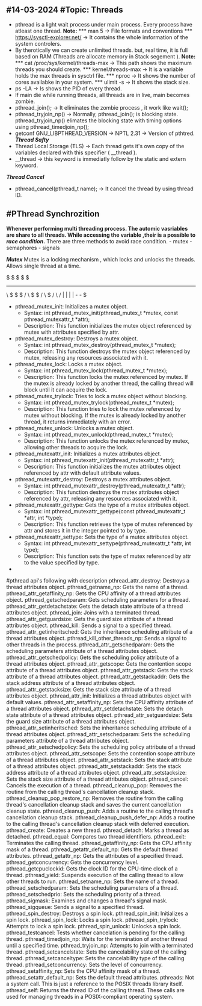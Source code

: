 #14-03-2024
#Topic: Threads
-----------------

* pthread is a light wait process under main process. Every process have atleast one thread.
**Note:** 
*** man 5 <API>  -> File formats and conventions
*** https://sysctl-explorer.net/  -> It contains the whole imformation of the system controlers.
* By therotically we can create unlimited threads. but, real time, it is full based on RAM (Threads are allocate memory in Stack segement ).
**Note:**
*** cat /proc/sys/kernel/threads-max   -> This path shows the maximum threads you should create.
*** kernel.threads-max -> It is a variable holds the max threads in sysctrl file.
*** nproc  -> It shows the number of cores availabke in your system.
*** ulimit -s  -> It shows the stack size.
* ps -LA -> Is shows the PID of every thread.
* If main die while running threads, all threads are in live, main becomes zombie.
* pthread_join(); -> It eliminates the zombie process , it work like wait();
* pthread_tryjoin_np()  -> Normally,  pthread_join(); is blocking state. pthread_tryjoin_np() elimates the blocking state with timing options using pthread_timedjoin_np();
* getconf GNU_LIBPTHREAD_VERSION -> NPTL 2.31 -> Version of pthtred.
***Thread Safty***
* Thread Local Storage (TLS) -> Each thread gets it's own copy of the variables declared with this specifier  ( __thread ).
* __thread -> this keyword is immediatly follow by the static and extern keyword.

***Thread Cancel***
* pthread_cancel(pthread_t name);  -> It cancel the thread by using thread ID.
 
#PThread Synchrozition
---
**Whenever performing multi threading process. The automic vasriables are share to all threads. While accessing the variable ,their is a possible to ***race condition***.**
There are three methods to avoid race condition.
	- mutex
	- semaphores
	- signals

***Mutex***
Mutex is a locking mechanism , which locks and unlocks the threads. Allows single thread at a time.

 $ $ $ $ $
___________
\  $ $ $  /
 \  $ $  /
  \  $  /
   \   /
    | |
    | |
    - -
     $

* pthread_mutex_init: Initializes a mutex object.
	* Syntax: int pthread_mutex_init(pthread_mutex_t *mutex, const pthread_mutexattr_t *attr);
	* Description: This function initializes the mutex object referenced by mutex with attributes specified by attr.
* pthread_mutex_destroy: Destroys a mutex object.
	* Syntax: int pthread_mutex_destroy(pthread_mutex_t *mutex);
	* Description: This function destroys the mutex object referenced by mutex, releasing any resources associated with it.
* pthread_mutex_lock: Locks a mutex object.
	* Syntax: int pthread_mutex_lock(pthread_mutex_t *mutex);
	* Description: This function locks the mutex referenced by mutex. If the mutex is already locked by another thread, the calling thread will block until it can acquire the lock.
* pthread_mutex_trylock: Tries to lock a mutex object without blocking.
	* Syntax: int pthread_mutex_trylock(pthread_mutex_t *mutex);
	* Description: This function tries to lock the mutex referenced by mutex without blocking. If the mutex is already locked by another thread, it returns immediately with an error.
* pthread_mutex_unlock: Unlocks a mutex object.
	* Syntax: int pthread_mutex_unlock(pthread_mutex_t *mutex);
	* Description: This function unlocks the mutex referenced by mutex, allowing other threads to acquire the lock.
* pthread_mutexattr_init: Initializes a mutex attributes object.
	* Syntax: int pthread_mutexattr_init(pthread_mutexattr_t *attr);
	* Description: This function initializes the mutex attributes object referenced by attr with default attribute values.
* pthread_mutexattr_destroy: Destroys a mutex attributes object.
	* Syntax: int pthread_mutexattr_destroy(pthread_mutexattr_t *attr);
	* Description: This function destroys the mutex attributes object referenced by attr, releasing any resources associated with it.
* pthread_mutexattr_gettype: Gets the type of a mutex attributes object.
	* Syntax: int pthread_mutexattr_gettype(const pthread_mutexattr_t *attr, int *type);
	* Description: This function retrieves the type of mutex referenced by attr and stores it in the integer pointed to by type.
* pthread_mutexattr_settype: Sets the type of a mutex attributes object.
	* Syntax: int pthread_mutexattr_settype(pthread_mutexattr_t *attr, int type);
	* Description: This function sets the type of mutex referenced by attr to the value specified by type.
* 

#pthread api's following with description
pthread_attr_destroy: Destroys a thread attributes object.
pthread_getname_np: Gets the name of a thread.
pthread_attr_getaffinity_np: Gets the CPU affinity of a thread attributes object.
pthread_getschedparam: Gets scheduling parameters for a thread.
pthread_attr_getdetachstate: Gets the detach state attribute of a thread attributes object.
pthread_join: Joins with a terminated thread.
pthread_attr_getguardsize: Gets the guard size attribute of a thread attributes object.
pthread_kill: Sends a signal to a specified thread.
pthread_attr_getinheritsched: Gets the inheritance scheduling attribute of a thread attributes object.
pthread_kill_other_threads_np: Sends a signal to other threads in the process.
pthread_attr_getschedparam: Gets the scheduling parameters attribute of a thread attributes object.
pthread_attr_getschedpolicy: Gets the scheduling policy attribute of a thread attributes object.
pthread_attr_getscope: Gets the contention scope attribute of a thread attributes object.
pthread_attr_getstack: Gets the stack attribute of a thread attributes object.
pthread_attr_getstackaddr: Gets the stack address attribute of a thread attributes object.
pthread_attr_getstacksize: Gets the stack size attribute of a thread attributes object.
pthread_attr_init: Initializes a thread attributes object with default values.
pthread_attr_setaffinity_np: Sets the CPU affinity attribute of a thread attributes object.
pthread_attr_setdetachstate: Sets the detach state attribute of a thread attributes object.
pthread_attr_setguardsize: Sets the guard size attribute of a thread attributes object.
pthread_attr_setinheritsched: Sets the inheritance scheduling attribute of a thread attributes object.
pthread_attr_setschedparam: Sets the scheduling parameters attribute of a thread attributes object.
pthread_attr_setschedpolicy: Sets the scheduling policy attribute of a thread attributes object.
pthread_attr_setscope: Sets the contention scope attribute of a thread attributes object.
pthread_attr_setstack: Sets the stack attribute of a thread attributes object.
pthread_attr_setstackaddr: Sets the stack address attribute of a thread attributes object.
pthread_attr_setstacksize: Sets the stack size attribute of a thread attributes object.
pthread_cancel: Cancels the execution of a thread.
pthread_cleanup_pop: Removes the routine from the calling thread's cancellation cleanup stack.
pthread_cleanup_pop_restore_np: Removes the routine from the calling thread's cancellation cleanup stack and saves the current cancellation cleanup state.
pthread_cleanup_push: Adds a routine to the calling thread's cancellation cleanup stack.
pthread_cleanup_push_defer_np: Adds a routine to the calling thread's cancellation cleanup stack with deferred execution.
pthread_create: Creates a new thread.
pthread_detach: Marks a thread as detached.
pthread_equal: Compares two thread identifiers.
pthread_exit: Terminates the calling thread.
pthread_getaffinity_np: Gets the CPU affinity mask of a thread.
pthread_getattr_default_np: Gets the default thread attributes.
pthread_getattr_np: Gets the attributes of a specified thread.
pthread_getconcurrency: Gets the concurrency level.
pthread_getcpuclockid: Gets the clock ID for the CPU-time clock of a thread.
pthread_yield: Suspends execution of the calling thread to allow other threads to run.
pthread_setname_np: Sets the name of a thread.
pthread_setschedparam: Sets the scheduling parameters of a thread.
pthread_setschedprio: Sets the scheduling priority of a thread.
pthread_sigmask: Examines and changes a thread's signal mask.
pthread_sigqueue: Sends a signal to a specified thread.
pthread_spin_destroy: Destroys a spin lock.
pthread_spin_init: Initializes a spin lock.
pthread_spin_lock: Locks a spin lock.
pthread_spin_trylock: Attempts to lock a spin lock.
pthread_spin_unlock: Unlocks a spin lock.
pthread_testcancel: Tests whether cancelation is pending for the calling thread.
pthread_timedjoin_np: Waits for the termination of another thread until a specified time.
pthread_tryjoin_np: Attempts to join with a terminated thread.
pthread_setcancelstate: Sets the cancelability state of the calling thread.
pthread_setcanceltype: Sets the cancelability type of the calling thread.
pthread_setconcurrency: Sets the level of concurrency.
pthread_setaffinity_np: Sets the CPU affinity mask of a thread.
pthread_setattr_default_np: Sets the default thread attributes.
pthreads: Not a system call. This is just a reference to the POSIX threads library itself.
pthread_self: Returns the thread ID of the calling thread.
These calls are used for managing threads in a POSIX-compliant operating system.
